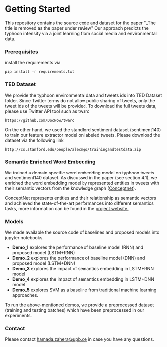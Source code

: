 # Getting Started

This repository contains the source code and dataset for the paper "_The title is removed as the paper under review"
Our approach predicts the typhoon intensity via a joint learning from social media and environmental data. 

### Prerequisites

install the requirements via

```
pip install -r requirements.txt

```
### TED Dataset
We provide the typhoon environmental data and tweets ids into TED Dataset folder. Since Twitter terms do not allow public sharing of tweets, only the tweet ids of the tweets will be provided. To download the full tweets data, please use Twitter API tool such as twarc

```
https://github.com/DocNow/twarc

```
On the other hand, we used the standford sentiment dataset (sentiment140) to train our feature extractor model on labeled tweets. Please download the dataset via the following link
```
http://cs.stanford.edu/people/alecmgo/trainingandtestdata.zip
```
### Semantic Enriched Word Embedding ###
We trained a domain specific word embedding model on typhoon tweets and sentiment140 dataset. As discussed in the paper (see section 4.1), we enriched the word embedding model by represented entities in tweets with their semantic vectors from the knowledge graph ([Conceptnet](http://conceptnet.io/)).

ConceptNet represents entities and their relationship as semantic vectors and achieved the state-of-the-art performances into different semantics tasks, more information can be found in the [project website.](https://github.com/commonsense/conceptnet-numberbatch)
### Models
We made available the source code of baselines and proposed models into jupyter notebooks. 

- **Demo_1** explores the performance of baseline model (RNN) and proposed model (LSTM+RNN)
- **Demo_2** explores the performance of baseline model (DNN) and proposed model (LSTM+DNN)
- **Demo_3** explores the impact of semantics embedding in LSTM+RNN model
- **Demo_4** explores the impact of semantics embedding in LSTM+DNN model
- **Demo_5** explores SVM as a baseline from traditional machine learning approaches.

To run the above-mentioned demos, we provide a preprocessed dataset (training and testing batches) which have been preprocessed in our experiments.
### Contact

Please contact hamada.zahera@upb.de in case you have any questions.
